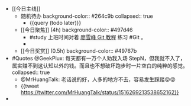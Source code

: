 - [[今日主线]]
	- 随机待办
	  background-color:: #264c9b
	  collapsed:: true
		- {{query (todo later)}}
	- [[今日聚焦]] (4h)
	  background-color:: #497d46
		- #study 上班时间对着 [廖雪峰 Git 教程](https://www.liaoxuefeng.com/wiki/896043488029600) 练习 #Git 。
		-
	- [[今日奖赏]] (0.5h)
	  background-color:: #49767b
- #Quotes @GeekPlux: 每天都有一万个人劝我入场 StepN，但我就不入了，属实赚不到这认知以外的钱。而且也不想破坏跑步时一片空白的纯粹的感觉。
  collapsed:: true
	- @MrHuangTalk: 老话说的好，人多的地方不去，容易发生踩踏😝😝
	- {{tweet https://twitter.com/MrHuangTalk/status/1516269213538652162}}
-